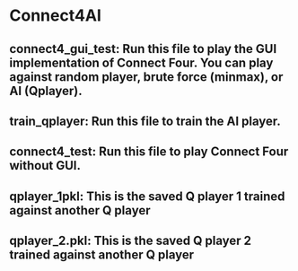 # Connect4AI
## connect4_gui_test: Run this file to play the GUI implementation of Connect Four. You can play against random player, brute force (minmax), or AI (Qplayer).
## train_qplayer: Run this file to train the AI player.
## connect4_test: Run this file to play Connect Four without GUI.
## qplayer_1pkl: This is the saved Q player 1 trained against another Q player
## qplayer_2.pkl: This is the saved Q player 2 trained against another Q player

